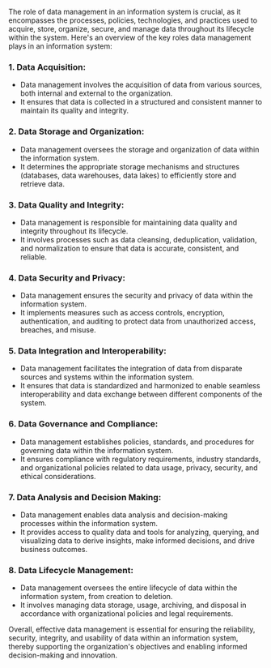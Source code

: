 The role of data management in an information system is crucial, as it encompasses the processes, policies, technologies, and practices used to acquire, store, organize, secure, and manage data throughout its lifecycle within the system. Here's an overview of the key roles data management plays in an information system:

### 1. Data Acquisition:

- Data management involves the acquisition of data from various sources, both internal and external to the organization.
- It ensures that data is collected in a structured and consistent manner to maintain its quality and integrity.

### 2. Data Storage and Organization:

- Data management oversees the storage and organization of data within the information system.
- It determines the appropriate storage mechanisms and structures (databases, data warehouses, data lakes) to efficiently store and retrieve data.

### 3. Data Quality and Integrity:

- Data management is responsible for maintaining data quality and integrity throughout its lifecycle.
- It involves processes such as data cleansing, deduplication, validation, and normalization to ensure that data is accurate, consistent, and reliable.

### 4. Data Security and Privacy:

- Data management ensures the security and privacy of data within the information system.
- It implements measures such as access controls, encryption, authentication, and auditing to protect data from unauthorized access, breaches, and misuse.

### 5. Data Integration and Interoperability:

- Data management facilitates the integration of data from disparate sources and systems within the information system.
- It ensures that data is standardized and harmonized to enable seamless interoperability and data exchange between different components of the system.

### 6. Data Governance and Compliance:

- Data management establishes policies, standards, and procedures for governing data within the information system.
- It ensures compliance with regulatory requirements, industry standards, and organizational policies related to data usage, privacy, security, and ethical considerations.

### 7. Data Analysis and Decision Making:

- Data management enables data analysis and decision-making processes within the information system.
- It provides access to quality data and tools for analyzing, querying, and visualizing data to derive insights, make informed decisions, and drive business outcomes.

### 8. Data Lifecycle Management:

- Data management oversees the entire lifecycle of data within the information system, from creation to deletion.
- It involves managing data storage, usage, archiving, and disposal in accordance with organizational policies and legal requirements.

Overall, effective data management is essential for ensuring the reliability, security, integrity, and usability of data within an information system, thereby supporting the organization's objectives and enabling informed decision-making and innovation.
